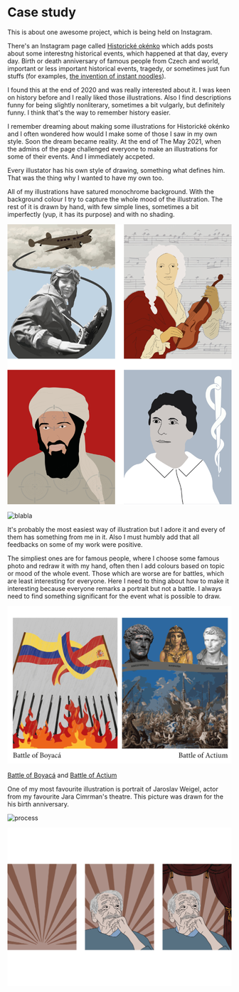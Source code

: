 # Case study

This is about one awesome project, which is being held on Instagram.

There's an Instagram page called <a href="https://www.instagram.com/historickeokenko/">Historické okénko</a> which adds posts about some interestng historical events, which happened at that day, every day. Birth or death anniversary of famous people from Czech and world, important or less important historical events, tragedy, or sometimes just fun stuffs (for examples, <a href="https://www.instagram.com/p/ChsnHMSLQX6/">the invention of instant noodles</a>).

I found this at the end of 2020 and was really interested about it. I was keen on history before and I really liked those illustrations. Also I find descriptions funny for being slightly nonliterary, sometimes a bit vulgarly, but definitely funny. I think that's the way to remember history easier.

I remember dreaming about making some illustrations for Historické okénko and I often wondered how would I make some of those I saw in my own style. Soon the dream became reality. At the end of The May 2021, when the admins of the page challenged everyone to make an illustrations for some of their events. And I immediately accpeted.

Every illustator has his own style of drawing, something what defines him. 
That was the thing why I wanted to have my own too. 

All of my illustrations have satured monochrome background. With the background colour I try to capture the whole mood of the illustration. The rest of it is drawn by hand, with few simple lines, sometimes a bit imperfectly (yup, it has its purpose) and with no shading.

![bla](bla.jpg)

![blabla](blabla.jpg)

It's probably the most easiest way of illustration but I adore it and every of them has something from me in it.
Also I must humbly add that all feedbacks on some of my work were positive.

The simpliest ones are for famous people, where I choose some famous photo and redraw it with my hand, often then I add colours based on topic or mood of the whole event. Those which are worse are for battles, which are least interesting for everyone. Here I need to thing about how to make it interesting because everyone remarks a portrait but not a battle. I always need to find something significant for the event what is possible to draw. 

![battles](battles.jpg)

<a href="https://www.instagram.com/p/CSR8hOPsh90/">Battle of Boyacá</a> and <a href="https://www.instagram.com/p/CiBTPxfrXCU/">Battle of Actium</a>

One of my most favourite illustration is portrait of Jaroslav Weigel, actor from my favourite Jara Cimrman's theatre. This picture was drawn for the his birth anniversary.

![process](process.jpg)

![done](done.jpg)

